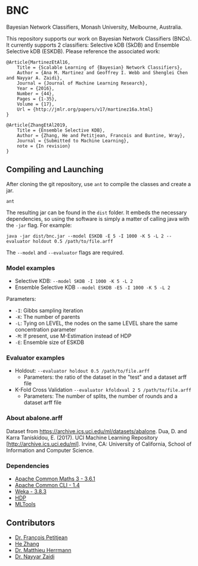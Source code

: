 # BNC
Bayesian Network Classifiers, Monash University, Melbourne, Australia.

This repository supports our work on Bayesian Network Classifiers (BNCs).
It currently supports 2 classifiers: Selective kDB (SkDB) and Ensemble Selective kDB (ESKDB).
Please reference the associated work: 

```
@Article{MartinezEtAl16,
    Title = {Scalable Learning of {Bayesian} Network Classifiers},
    Author = {Ana M. Martinez and Geoffrey I. Webb and Shenglei Chen and Nayyar A. Zaidi},
    Journal = {Journal of Machine Learning Research},
    Year = {2016},
    Number = {44},
    Pages = {1-35},
    Volume = {17},
    Url = {http://jmlr.org/papers/v17/martinez16a.html}
}
```

```
@Article{ZhangEtAl2019,
    Title = {Ensemble Selective KDB},
    Author = {Zhang, He and Petitjean, Francois and Buntine, Wray},
    Journal = {Submitted to Machine Learning},
    note = {In revision}
}
```


## Compiling and Launching
After cloning the git repository, use `ant` to compile the classes and create a jar.
```
ant
```
The resulting jar can be found in the `dist` folder.
It embeds the necessary dependencies, so using the software is simply a matter of calling java with the `-jar` flag.
For example:
```
java -jar dist/bnc.jar --model ESKDB -E 5 -I 1000 -K 5 -L 2 --evaluator holdout 0.5 /path/to/file.arff
```

The `--model` and `--evaluator` flags are required.

### Model examples
* Selective KDB: `--model SKDB -I 1000 -K 5 -L 2`
* Ensemble Selective KDB `--model ESKDB -E5 -I 1000 -K 5 -L 2`

Parameters:
* `-I`: Gibbs sampling iteration
* `-K`: The number of parents
* `-L`: Tying on LEVEL, the nodes on the same LEVEL share the same concentration parameter
* `-M`: If present, use M-Estimation instead of HDP
* `-E`: Ensemble size of ESKDB

### Evaluator examples
* Holdout: `--evaluator holdout 0.5 /path/to/file.arff`
  * Parameters: the ratio of the dataset in the "test" and a dataset arff file
* K-Fold Cross Validation `--evaluator kfoldxval 2 5 /path/to/file.arff`
  * Parameters: The number of splits, the number of rounds and a dataset arff file

### About abalone.arff
Dataset from https://archive.ics.uci.edu/ml/datasets/abalone.
Dua, D. and Karra Taniskidou, E. (2017). UCI Machine Learning Repository [http://archive.ics.uci.edu/ml].
Irvine, CA: University of California, School of Information and Computer Science.


### Dependencies
* [Apache Common Maths 3 - 3.6.1](https://commons.apache.org/proper/commons-math/)
* [Apache Common CLI - 1.4](https://commons.apache.org/proper/commons-cli/)
* [Weka - 3.8.3](https://www.cs.waikato.ac.nz/ml/weka/index.html)
* [HDP](https://github.com/HerrmannM/HDP)
* [MLTools](https://github.com/HerrmannM/MLTools)

## Contributors
* [Dr. François Petitjean](https://github.com/fpetitjean)
* [He Zhang](https://github.com/icesky0125)
* [Dr. Matthieu Herrmann](https://github.com/HerrmannM)
* [Dr. Nayyar Zaidi](https://github.com/nayyarzaidi)
